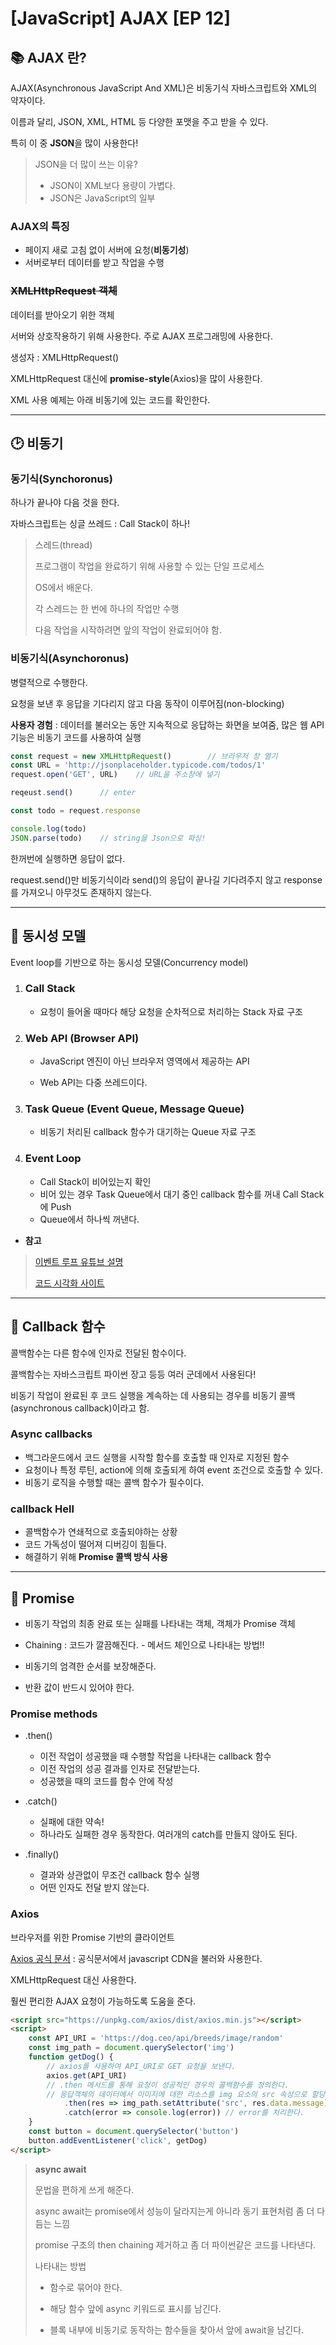 # [JavaScript] AJAX [EP 12]



## 📚 AJAX 란?

AJAX(Asynchronous JavaScript And XML)은 비동기식 자바스크립트와 XML의 약자이다.

이름과 달리, JSON, XML, HTML 등 다양한 포맷을 주고 받을 수 있다.

특히 이 중 **JSON**을 많이 사용한다!

>JSON을 더 많이 쓰는 이유?
>
>- JSON이 XML보다 용량이 가볍다.
>- JSON은 JavaScript의 일부



### AJAX의 특징

- 페이지 새로 고침 없이 서버에 요청(**비동기성**)
- 서버로부터 데이터를 받고 작업을 수행



### ~~XMLHttpRequest 객체~~

데이터를 받아오기 위한 객체

서버와 상호작용하기 위해 사용한다. 주로 AJAX 프로그래밍에 사용한다.

생성자 : XMLHttpRequest()

XMLHttpRequest 대신에 **promise-style**(Axios)을 많이 사용한다.

XML 사용 예제는 아래 비동기에 있는 코드를 확인한다.

---

## 🕑 비동기

### 동기식(Synchoronus)

하나가 끝나야 다음 것을 한다.

자바스크립트는 싱글 쓰레드 : Call Stack이 하나!

> 스레드(thread)
>
> 프로그램이 작업을 완료하기 위해 사용할 수 있는 단일 프로세스
>
> OS에서 배운다.
>
> 각 스레드는 한 번에 하나의 작업만 수행
>
> 다음 작업을 시작하려면 앞의 작업이 완료되어야 함.

### 비동기식(Asynchoronus)

병렬적으로 수행한다.

요청을 보낸 후 응답을 기다리지 않고 다음 동작이 이루어짐(non-blocking)

**사용자 경험** : 데이터를 불러오는 동안 지속적으로 응답하는 화면을 보여줌, 많은 웹 API 기능은 비동기 코드를 사용하여 실행

```javascript
const request = new XMLHttpRequest()		// 브라우저 창 열기
const URL = 'http://jsonplaceholder.typicode.com/todos/1'
request.open('GET', URL)	// URL을 주소창에 넣기

reqeust.send()		// enter

const todo = request.response

console.log(todo)
JSON.parse(todo)	// string을 Json으로 파싱!
```

한꺼번에 실행하면 응답이 없다.

request.send()만 비동기식이라 send()의 응답이 끝나길 기다려주지 않고 response를 가져오니 아무것도 존재하지 않는다.

---

## 🏓 동시성 모델

Event loop를 기반으로 하는 동시성 모델(Concurrency model)

1. ### Call Stack

   - 요청이 들어올 때마다 해당 요청을 순차적으로 처리하는 Stack 자료 구조

2. ### Web API (Browser API)

   - JavaScript 엔진이 아닌 브라우저 영역에서 제공하는 API

   - Web API는 다중 쓰레드이다.

3. ### Task Queue (Event Queue, Message Queue)

   - 비동기 처리된 callback 함수가 대기하는 Queue 자료 구조

4. ### Event Loop

   - Call Stack이 비어있는지 확인
   - 비어 있는 경우 Task Queue에서 대기 중인 callback 함수를 꺼내 Call Stack에 Push
   - Queue에서 하나씩 꺼낸다.

- **참고**

> [이벤트 루프 유튜브 설명](https://www.youtube.com/watch?v=8aGhZQkoFbQ&t=3s)
>
> [코드 시각화 사이트](http://latentflip.com/loupe/?code=JC5vbignYnV0dG9uJywgJ2NsaWNrJywgZnVuY3Rpb24gb25DbGljaygpIHsKICAgIHNldFRpbWVvdXQoZnVuY3Rpb24gdGltZXIoKSB7CiAgICAgICAgY29uc29sZS5sb2coJ1lvdSBjbGlja2VkIHRoZSBidXR0b24hJyk7ICAgIAogICAgfSwgMjAwMCk7Cn0pOwoKY29uc29sZS5sb2coIkhpISIpOwoKc2V0VGltZW91dChmdW5jdGlvbiB0aW1lb3V0KCkgewogICAgY29uc29sZS5sb2coIkNsaWNrIHRoZSBidXR0b24hIik7Cn0sIDUwMDApOwoKY29uc29sZS5sb2coIldlbGNvbWUgdG8gbG91cGUuIik7!!!PGJ1dHRvbj5DbGljayBtZSE8L2J1dHRvbj4%3D)

---

## 📗 Callback 함수

콜백함수는 다른 함수에 인자로 전달된 함수이다.

콜백함수는 자바스크립트 파이썬 장고 등등 여러 군데에서 사용된다!

비동기 작업이 완료된 후 코드 실행을 계속하는 데 사용되는 경우를 비동기 콜백(asynchronous callback)이라고 함.



### Async callbacks

- 백그라운드에서 코드 실행을 시작할 함수를 호출할 때 인자로 지정된 함수
- 요청이나 특정 루틴, action에 의해 호출되게 하여 event 조건으로 호출할 수 있다.
- 비동기 로직을 수행할 때는 콜백 함수가 필수이다.



### callback Hell

- 콜백함수가 연쇄적으로 호출되야하는 상황
- 코드 가독성이 떨어져 디버깅이 힘들다.
- 해결하기 위해 **Promise 콜백 방식 사용**

---

## 🎲 Promise

- 비동기 작업의 최종 완료 또는 실패를 나타내는 객체, 객체가 Promise 객체

- Chaining : 코드가 깔끔해진다. - 메서드 체인으로 나타내는 방법!!

- 비동기의 엄격한 순서를 보장해준다.

- 반환 값이 반드시 있어야 한다.

### Promise methods

- .then()
  - 이전 작업이 성공했을 때 수행할 작업을 나타내는 callback 함수
  - 이전 작업의 성공 결과를 인자로 전달받는다.
  - 성공했을 때의 코드를 함수 안에 작성

- .catch()
  - 실패에 대한 약속!
  - 하나라도 실패한 경우 동작한다. 여러개의 catch를 만들지 않아도 된다.

- .finally()
  - 결과와 상관없이 무조건 callback 함수 실행
  - 어떤 인자도 전달 받지 않는다.

### Axios

브라우저를 위한 Promise 기반의 클라이언트

[Axios 공식 문서](https://axios-http.com/kr/docs/intro) : 공식문서에서 javascript CDN을 불러와 사용한다.

XMLHttpRequest 대신 사용한다.

훨씬 편리한 AJAX 요청이 가능하도록 도움을 준다.

```html
<script src="https://unpkg.com/axios/dist/axios.min.js"></script>
<script>
    const API_URI = 'https://dog.ceo/api/breeds/image/random'
    const img_path = document.querySelector('img')
    function getDog() {
        // axios를 사용하여 API_URI로 GET 요청을 보낸다.
        axios.get(API_URI)
        // .then 메서드를 통해 요청이 성공적인 경우의 콜백함수를 정의한다.
        // 응답객체의 데이터에서 이미지에 대한 리소스를 img 요소의 src 속성으로 할당한다.    
            .then(res => img_path.setAttribute('src', res.data.message))
            .catch(error => console.log(error))	// error를 처리한다.
    }
    const button = document.querySelector('button')
    button.addEventListener('click', getDog)
</script>
```

> **async await**
>
> 문법을 편하게 쓰게 해준다.
>
> async await는 promise에서 성능이 달라지는게 아니라 동기 표현처럼 좀 더 다듬는 느낌
>
> promise 구조의 then chaining 제거하고 좀 더 파이썬같은 코드를 나타낸다.
>
> 나타내는 방법
>
> - 함수로 묶어야 한다.
>
> - 해당 함수 앞에 async 키워드로 표시를 남긴다.
>
> - 블록 내부에 비동기로 동작하는 함수들을 찾아서 앞에 await을 남긴다.